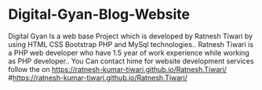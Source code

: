 # Digital-Gyan-Blog-Website
Digital Gyan Is a web base Project which is developed by Ratnesh Tiwari by using HTML CSS Bootstrap PHP and MySql technologies..
Ratnesh Tiwari is a PHP web developer who have 1.5 year of work experience while working as PHP developer..
You Can contact hime for website development services follow the on 
https://ratnesh-kumar-tiwari.github.io/Ratnesh.Tiwari/
#https://ratnesh-kumar-tiwari.github.io/Ratnesh.Tiwari/


